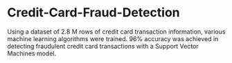 # Credit-Card-Fraud-Detection
Using a dataset of 2.8 M rows of credit card transaction information, various machine learning algorithms were trained. 96% accuracy was achieved in detecting fraudulent credit card transactions with a Support Vector Machines model.


